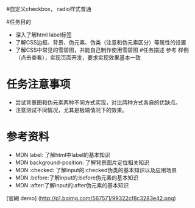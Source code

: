 #自定义checkbox， radio样式普通

#任务目的
- 深入了解html label标签
- 了解CSS边框、背景、伪元素、伪类（注意和伪元素区分）等属性的设置
- 了解CSS中常见的雪碧图，并能自己制作使用雪碧图
#任务描述
参考 样例（点击查看），实现页面开发，要求实现效果基本一致

# 任务注意事项
- 尝试背景图和伪元素两种不同方式实现，对比两种方式各自的优缺点。
- 注意测试不同情况，尤其是极端情况下的效果。

# 参考资料
- MDN label: 了解html中label的基本知识
- MDN background-position: 了解背景图片定位相关知识
- MDN :checked: 了解input的:checked伪类的基本知识以及应用场景
- MDN :before:了解input的:before伪元素的基本知识
- MDN :after:了解input的:after伪元素的基本知识


[官網 demo] (http://p1.bqimg.com/567571/99322cf8c3283e42.png)
